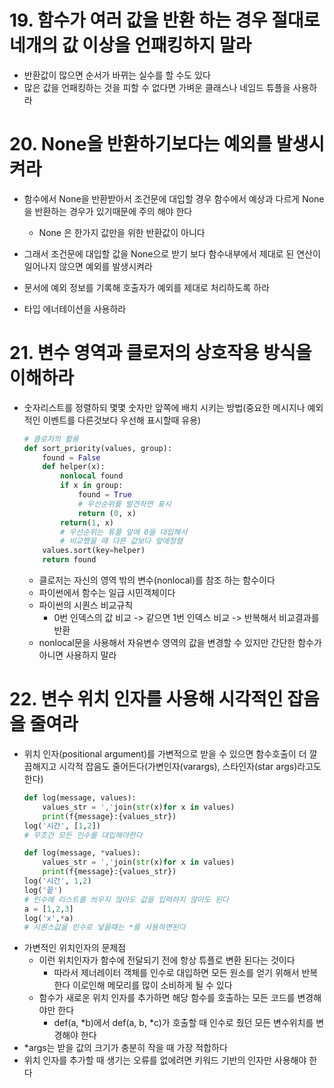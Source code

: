 
# 19. 함수가 여러 값을 반환 하는 경우 절대로 네개의 값 이상을 언패킹하지 말라
- 반환값이 많으면 순서가 바뀌는 실수를 할 수도 있다
- 많은 값을 언패킹하는 것을 피할 수 없다면 가벼운 클래스나 네임드 튜플을 사용하라

# 20. None을 반환하기보다는 예외를 발생시켜라
- 함수에서 None을 반환받아서 조건문에 대입할 경우 함수에서 예상과 다르게 None을 반환하는 경우가 있기때문에 주의 해야 한다
    - None 은 한가지 값만을 위한 반환값이 아니다

- 그래서 조건문에 대입할 값을 None으로 받기 보다 함수내부에서 제대로 된 연산이 일어나지 않으면 예외를 발생시켜라
- 문서에 예외 정보를 기록해 호출자가 예외를 제대로 처리하도록 하라
- 타입 에너테이션을 사용하라

# 21. 변수 영역과 클로저의 상호작용 방식을 이해하라
- 숫자리스트를 정렬하되 몇몇 숫자만 앞쪽에 배치 시키는 방법(중요한 메시지나 예외적인 이벤트를 다른것보다 우선해 표시할때 유용)
    ```py
    # 클로저의 활용
    def sort_priority(values, group):
        found = False
        def helper(x):
            nonlocal found
            if x in group:
                found = True
                # 우선순위를 발견하면 표시
                return (0, x)
            return(1, x)
            # 우선순위는 튜플 앞에 0을 대입해서
            # 비교했을 때 다른 값보다 앞에정렬
        values.sort(key=helper)
        return found
    ```
    - 클로저는 자신의 영역 밖의 변수(nonlocal)를 참조 하는 함수이다
    - 파이썬에서 함수는 일급 시민객체이다
    - 파이썬의 시퀀스 비교규칙
        - 0번 인덱스의 값 비교 -> 같으면 1번 인덱스 비교 -> 반복해서 비교결과를 반환
    - nonlocal문을 사용해서 자유변수 영역의 값을 변경할 수 있지만 간단한 함수가 아니면 사용하지 말라

# 22. 변수 위치 인자를 사용해 시각적인 잡음을 줄여라
- 위치 인자(positional argument)를 가변적으로 받을 수 있으면 함수호출이 더 깔끔해지고 시각적 잡음도 줄어든다(가변인자(varargs), 스타인자(star args)라고도 한다)
    ```py
    def log(message, values):
        values_str = ','join(str(x)for x in values)
        print(f{message}:{values_str})
    log('시간', [1,2])
    # 무조건 모든 인수를 대입해야한다

    def log(message, *values):
        values_str = ','join(str(x)for x in values)
        print(f{message}:{values_str})
    log('시간', 1,2)
    log('끝')
    # 인수에 리스트를 씌우지 않아도 값을 입력하지 않아도 된다
    a = [1,2,3]
    log('x',*a)
    # 시퀀스값을 인수로 넣을때는 *를 사용하면된다
    ```
- 가변적인 위치인자의 문제점
    - 이런 위치인자가 함수에 전달되기 전에 항상 튜플로 변환 된다는 것이다
        - 따라서 제너레이터 객체를 인수로 대입하면 모든 원소를 얻기 위해서 반복한다 이로인해 메모리를 많이 소비하게 될 수 있다 
    - 함수가 새로운 위치 인자를 추가하면 해당 함수를 호출하는 모든 코드를 변경해야만 한다
        - def(a, *b)에서 def(a, b, *c)가 호출할 때 인수로 줬던 모든 변수위치를 변경해야 한다
- *args는 받을 값의 크기가 충분히 작을 때 가장 적합하다
- 위치 인자를 추가할 때 생기는 오류를 없에려면 키워드 기반의 인자만 사용해야 한다